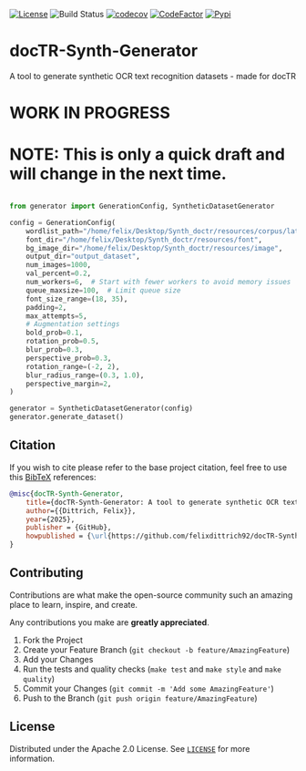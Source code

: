 [![License](https://img.shields.io/badge/License-Apache%202.0-blue.svg)](LICENSE)
![Build Status](https://github.com/felixdittrich92/docTR-Synth-Generator/workflows/builds/badge.svg)
[![codecov](https://codecov.io/gh/felixdittrich92/docTR-Synth-Generator/graph/badge.svg?token=31MDR20JGI)](https://codecov.io/gh/felixdittrich92/docTR-Synth-Generator)
[![CodeFactor](https://www.codefactor.io/repository/github/felixdittrich92/doctr-synth-generator/badge)](https://www.codefactor.io/repository/github/felixdittrich92/doctr-synth-generator)
[![Pypi](https://img.shields.io/badge/pypi-v0.2.0-blue.svg)](https://pypi.org/project/docTR-Labeler/)

# docTR-Synth-Generator
A tool to generate synthetic OCR text recognition datasets - made for docTR

# WORK IN PROGRESS

# NOTE: This is only a quick draft and will change in the next time.

```python

from generator import GenerationConfig, SyntheticDatasetGenerator

config = GenerationConfig(
    wordlist_path="/home/felix/Desktop/Synth_doctr/resources/corpus/latin_ext_balanced_words.txt",
    font_dir="/home/felix/Desktop/Synth_doctr/resources/font",
    bg_image_dir="/home/felix/Desktop/Synth_doctr/resources/image",
    output_dir="output_dataset",
    num_images=1000,
    val_percent=0.2,
    num_workers=6,  # Start with fewer workers to avoid memory issues
    queue_maxsize=100,  # Limit queue size
    font_size_range=(18, 35),
    padding=2,
    max_attempts=5,
    # Augmentation settings
    bold_prob=0.1,
    rotation_prob=0.5,
    blur_prob=0.3,
    perspective_prob=0.3,
    rotation_range=(-2, 2),
    blur_radius_range=(0.3, 1.0),
    perspective_margin=2,
)

generator = SyntheticDatasetGenerator(config)
generator.generate_dataset()
```

## Citation

If you wish to cite please refer to the base project citation, feel free to use this [BibTeX](http://www.bibtex.org/) references:

```bibtex
@misc{docTR-Synth-Generator,
    title={docTR-Synth-Generator: A tool to generate synthetic OCR text recognition datasets - made for docTR},
    author={{Dittrich, Felix}},
    year={2025},
    publisher = {GitHub},
    howpublished = {\url{https://github.com/felixdittrich92/docTR-Synth-Generator}}
}
```

## Contributing

Contributions are what make the open-source community such an amazing place to learn, inspire, and create.

Any contributions you make are **greatly appreciated**.

1. Fork the Project
2. Create your Feature Branch (`git checkout -b feature/AmazingFeature`)
3. Add your Changes
4. Run the tests and quality checks (`make test` and `make style` and `make quality`)
5. Commit your Changes (`git commit -m 'Add some AmazingFeature'`)
6. Push to the Branch (`git push origin feature/AmazingFeature`)

## License

Distributed under the Apache 2.0 License. See [`LICENSE`](https://github.com/felixdittrich92/OnnxTR?tab=Apache-2.0-1-ov-file#readme) for more information.
